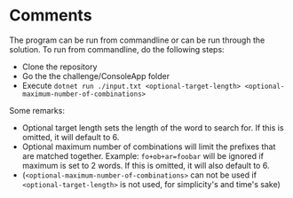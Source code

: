 # Comments

The program can be run from commandline or can be run through the solution.
To run from commandline, do the following steps:

- Clone the repository
- Go the the challenge/ConsoleApp folder
- Execute `dotnet run ./input.txt <optional-target-length> <optional-maximum-number-of-combinations>`

Some remarks:

- Optional target length sets the length of the word to search for. If this is omitted, it will default to 6.
- Optional maximum number of combinations will limit the prefixes that are matched together. Example: `fo+ob+ar=foobar` will be ignored if maximum is set to 2 words. If this is omitted, it will also default to 6.
- (`<optional-maximum-number-of-combinations>` can not be used if `<optional-target-length>` is not used, for simplicity's and time's sake)
